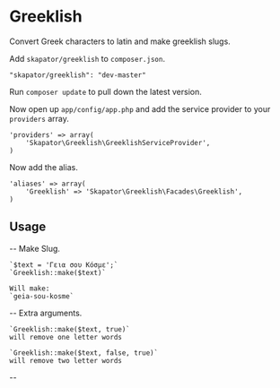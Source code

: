 # Greeklish

Convert Greek characters to latin and make greeklish slugs.

Add `skapator/greeklish` to `composer.json`.

    "skapator/greeklish": "dev-master"

Run `composer update` to pull down the latest version.

Now open up `app/config/app.php` and add the service provider to your `providers` array.

    'providers' => array(
        'Skapator\Greeklish\GreeklishServiceProvider',
    )

Now add the alias.

    'aliases' => array(
        'Greeklish' => 'Skapator\Greeklish\Facades\Greeklish',
    )


## Usage

-- Make Slug.

    `$text = 'Γεια σου Κόσμε';`
    `Greeklish::make($text)`

    Will make:
    `geia-sou-kosme`


-- Extra arguments.

    `Greeklish::make($text, true)`
    will remove one letter words

    `Greeklish::make($text, false, true)`
    will remove two letter words

--
